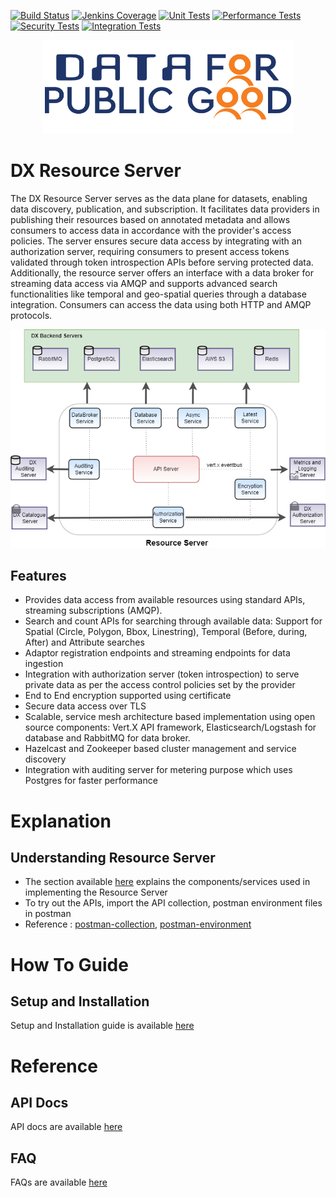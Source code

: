 
[![Build Status](https://img.shields.io/jenkins/build?jobUrl=https%3A%2F%2Fjenkins.iudx.io%2Fjob%2Fiudx%2520RS%2520%28master%29%2520pipeline%2F)](https://jenkins.iudx.io/job/iudx%20RS%20(master)%20pipeline/lastBuild/)
[![Jenkins Coverage](https://img.shields.io/jenkins/coverage/jacoco?jobUrl=https%3A%2F%2Fjenkins.iudx.io%2Fjob%2Fiudx%2520RS%2520%28master%29%2520pipeline%2F)](https://jenkins.iudx.io/job/iudx%20RS%20(master)%20pipeline/lastBuild/jacoco/)
[![Unit Tests](https://img.shields.io/jenkins/tests?jobUrl=https%3A%2F%2Fjenkins.iudx.io%2Fjob%2Fiudx%2520RS%2520%28master%29%2520pipeline%2F&label=unit%20tests)](https://jenkins.iudx.io/job/iudx%20RS%20(master)%20pipeline/lastBuild/testReport/)
[![Performance Tests](https://img.shields.io/jenkins/build?jobUrl=https%3A%2F%2Fjenkins.iudx.io%2Fjob%2Fiudx%2520RS%2520%28master%29%2520pipeline%2F&label=performance%20tests)](https://jenkins.iudx.io/job/iudx%20RS%20(master)%20pipeline/lastBuild/performance/)
[![Security Tests](https://img.shields.io/jenkins/build?jobUrl=https%3A%2F%2Fjenkins.iudx.io%2Fjob%2Fiudx%2520RS%2520%28master%29%2520pipeline%2F&label=security%20tests)](https://jenkins.iudx.io/job/iudx%20RS%20(master)%20pipeline/lastBuild/zap/)
[![Integration Tests](https://img.shields.io/jenkins/build?jobUrl=https%3A%2F%2Fjenkins.iudx.io%2Fjob%2Fiudx%2520RS%2520%28master%29%2520pipeline%2F&label=integration%20tests)](https://jenkins.iudx.io/job/iudx%20RS%20(master)%20pipeline/Integration_20Test_20Report/)


<p align="center">
<img src="./docs/cdpg.png" width="400">
</p>


# DX Resource Server

The DX Resource Server serves as the data plane for datasets, enabling data discovery, publication, and subscription. 
It facilitates data providers in publishing their resources based on annotated metadata and allows consumers to access 
data in accordance with the provider's access policies. The server ensures secure data access by integrating with 
an authorization server, requiring consumers to present access tokens validated through token introspection APIs before
serving protected data. Additionally, the resource server offers an interface with a data broker for streaming data 
access via AMQP and supports advanced search functionalities like temporal and geo-spatial queries through a database 
integration. Consumers can access the data using both HTTP and AMQP protocols.

<p align="center">
<img src="./docs/rs-architecture.drawio.png">
</p>


## Features

- Provides data access from available resources using standard APIs, streaming subscriptions (AMQP).
- Search and count APIs for searching through available data: Support for Spatial (Circle, Polygon, Bbox, Linestring), Temporal (Before, during, After) and Attribute searches
- Adaptor registration endpoints and streaming endpoints for data ingestion
- Integration with authorization server (token introspection) to serve private data as per the access control policies set by the provider
- End to End encryption supported using certificate
- Secure data access over TLS
- Scalable, service mesh architecture based implementation using open source components: Vert.X API framework, Elasticsearch/Logstash for database and RabbitMQ for data broker.
- Hazelcast and Zookeeper based cluster management and service discovery
- Integration with auditing server for metering purpose which uses Postgres for faster performance

# Explanation
## Understanding Resource Server
- The section available [here](./docs/Solution_Architecture.md) explains the components/services used in implementing the Resource Server
- To try out the APIs, import the API collection, postman environment files in postman
- Reference : [postman-collection](src/test/resources/IUDX-Resource-Server-Consumer-APIs-V5.5.0.postman_collection.json), [postman-environment](src/test/resources/IUDX-Resource-Server-Consumer-APIs-V5.5.0.postman_collection.json)


# How To Guide
## Setup and Installation
Setup and Installation guide is available [here](./docs/SETUP-and-Installation.md)


# Reference
## API Docs
API docs are available [here](https://redocly.github.io/redoc/?url=https://raw.githubusercontent.com/datakaveri/iudx-resource-server/master/docs/openapi.yaml)

## FAQ
FAQs are available [here](./docs/FAQ.md)